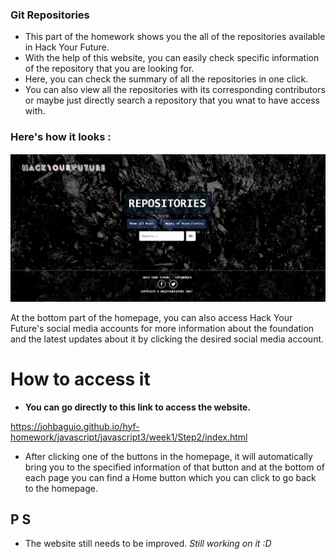 ### Git Repositories

- This part of the homework shows you the all of the repositories available in Hack Your Future.
- With the help of this website, you can easily check specific information of the repository that you are looking for.
- Here, you can check the summary of all the repositories in one click. 
- You can also view all the repositories with its corresponding contributors or maybe just directly search a repository that you wnat to have access with.


### Here's how it looks : 

![Glimpse of the page](images/site.png)

At the bottom part of the homepage, you can also access Hack Your Future's social media accounts for more information about the foundation and the latest updates about it by clicking the desired social media account.


# How to access it

- **You can go directly to this link to access the website.**

https://johbaguio.github.io/hyf-homework/javascript/javascript3/week1/Step2/index.html 

- After clicking one of the buttons in the homepage, it will automatically bring you to the specified information of that button and at the bottom of each page you can find a Home button which you can click to go back to the homepage.


## P S

- The website still needs to be improved.
*Still working on it :D*